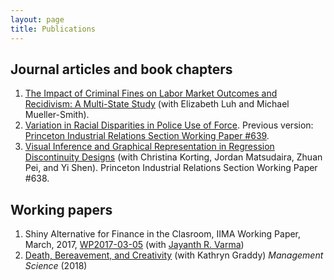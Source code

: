 ```yaml
---
layout: page
title: Publications
---
```


## Journal articles and book chapters

1. [The Impact of Criminal Fines on Labor Market Outcomes and Recidivism: A
   Multi-State Study](research/lieberman_luh_mueller-smith_2023.pdf) (with
   Elizabeth Luh and Michael Mueller-Smith).
2. [Variation in Racial Disparities in Police Use of
   Force](research/lieberman_police_force.pdf). Previous version: [Princeton
   Industrial Relations Section Working Paper
   #639](http://arks.princeton.edu/ark:/88435/dsp01h128nh61r).
3. [Visual Inference and Graphical Representation in Regression Discontinuity
Designs](http://arks.princeton.edu/ark:/88435/dsp013j3335157) (with Christina
Korting, Jordan Matsudaira, Zhuan Pei, and Yi Shen). Princeton Industrial
Relations Section Working Paper #638.

## Working papers

1. Shiny Alternative for Finance in the Clasroom, IIMA Working Paper, March,
   2017,
   [WP2017-03-05](https://web.iima.ac.in/assets/snippets/workingpaperpdf/2582881092017-03-05.pdf)
   (with [Jayanth R. Varma](https://www.jrvarma.in/))
2. [Death, Bereavement, and
   Creativity](research/graddy-lieberman-death-bereavement-creativity.pdf) (with
   Kathryn Graddy) *Management Science* (2018)
